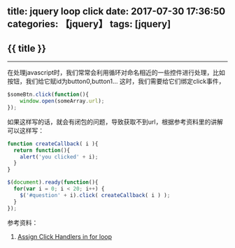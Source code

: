 title: jquery loop click
date: 2017-07-30 17:36:50
categories: 【jquery】
tags: [jquery]
---
## {{ title }} ##

---

在处理javascript时，我们常常会利用循环对命名相近的一些控件进行处理，比如按钮，我们给它赋id为button0,button1... 这时，我们需要给它们绑定click事件，

```javascript
$someBtn.click(function(){
    window.open(someArray.url);
});
```

如果这样写的话，就会有闭包的问题，导致获取不到url，根据参考资料里的讲解可以这样写：

```javascript
function createCallback( i ){
  return function(){
    alert('you clicked' + i);
  }
}

$(document).ready(function(){
  for(var i = 0; i < 20; i++) {
    $('#question' + i).click( createCallback( i ) );
  }
});
```

参考资料：

1. [Assign Click Handlers in for loop](https://stackoverflow.com/questions/4091765/assign-click-handlers-in-for-loop)